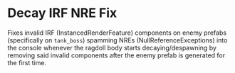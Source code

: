 # Decay IRF NRE Fix

Fixes invalid IRF (InstancedRenderFeature) components on enemy prefabs (specifically on `tank_boss`) spamming NREs (NullReferenceExceptions) into the console whenever the ragdoll body starts decaying/despawning by removing said invalid components after the enemy prefab is generated for the first time.